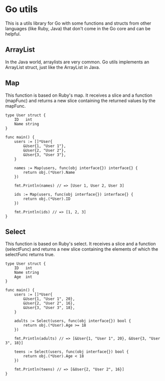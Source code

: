 # Go utils
This is a utils library for Go with some functions and structs from other languages (like Ruby, Java) that don't come in the Go core and can be helpful.

## ArrayList
In the Java world, arraylists are very common. Go utils implements an ArrayList struct, just like the ArrayList in Java.

## Map
This function is based on Ruby's map. It receives a slice and a function (mapFunc) and returns a new slice containing the returned values by the mapFunc.

    type User struct {
        ID   int
        Name string
    }

    func main() {
        users := []*User{
            &User{1, "User 1"},
            &User{2, "User 2"},
            &User{3, "User 3"},
        }

        names := Map(users, func(obj interface{}) interface{} {
            return obj.(*User).Name
        })

        fmt.Println(names) // => [User 1, User 2, User 3]

        ids := Map(users, func(obj interface{}) interface{} {
            return obj.(*User).ID
        })

        fmt.Println(ids) // => [1, 2, 3]
    }

## Select
This function is based on Ruby's select. It receives a slice and a function (selectFunc) and returns a new slice containing the elements of which the selectFunc returns true.

    type User struct {
        ID   int
        Name string
        Age  int
    }

    func main() {
        users := []*User{
            &User{1, "User 1", 20},
            &User{2, "User 2", 16},
            &User{3, "User 3", 18},
        }

        adults := Select(users, func(obj interface{}) bool {
            return obj.(*User).Age >= 18
        })

        fmt.Println(adults) // => [&User{1, "User 1", 20}, &User{3, "User 3", 18}]

        teens := Select(users, func(obj interface{}) bool {
            return obj.(*User).Age < 18
        })

        fmt.Println(teens) // => [&User{2, "User 2", 16}]
    }